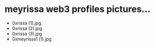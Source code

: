 # meyrissa web3 profiles pictures...
- 0xrissa (1).jpg.
- 0xrissa (2).jpg
- 0xrissa (3).jpg
- 0xmeyrissa1 (1).jpg
